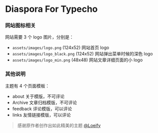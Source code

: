 <!--
 * @Author: Jin
 * @Date: 2020-03-12 23:05:26
 * @LastEditors: Jin
 * @LastEditTime: 2020-08-14 13:52:23
 * @FilePath: /Diaspora/README.md
-->
# Diaspora For Typecho

### 网站图标相关

网站需要 3 个 logo 图片，分别是：

- `assets/images/logo.png` (124x52) 网站首页 logo
- `assets/images/logo_black.png` (124x52) 网站弹出菜单时候的深色 logo
- `assets/images/logo_min.png` (48x48) 网站文章详细页面的小 logo

### 其他说明

主题有 4 个页面模板：

- about 关于模版，不可评论
- Archive 文章归档模版，不可评论
- feedback 评论模版，可以评论
- links 友情链接模版，可以评论

> 感谢原作者创作出如此精美的主题 [@Loeify](https://github.com/LoeiFy/Diaspora)
